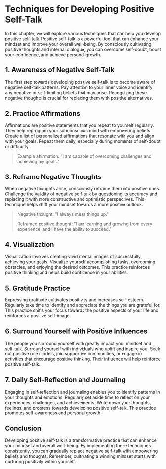 Techniques for Developing Positive Self-Talk
=====================================================



In this chapter, we will explore various techniques that can help you develop positive self-talk. Positive self-talk is a powerful tool that can enhance your mindset and improve your overall well-being. By consciously cultivating positive thoughts and internal dialogue, you can overcome self-doubt, boost your confidence, and achieve personal growth.

1\. Awareness of Negative Self-Talk
----------------------------------

The first step towards developing positive self-talk is to become aware of negative self-talk patterns. Pay attention to your inner voice and identify any negative or self-limiting beliefs that may arise. Recognizing these negative thoughts is crucial for replacing them with positive alternatives.

2\. Practice Affirmations
------------------------

Affirmations are positive statements that you repeat to yourself regularly. They help reprogram your subconscious mind with empowering beliefs. Create a list of personalized affirmations that resonate with you and align with your goals. Repeat them daily, especially during moments of self-doubt or difficulty.
> Example affirmation: "I am capable of overcoming challenges and achieving my goals."

3\. Reframe Negative Thoughts
----------------------------

When negative thoughts arise, consciously reframe them into positive ones. Challenge the validity of negative self-talk by questioning its accuracy and replacing it with more constructive and optimistic perspectives. This technique helps shift your mindset towards a more positive outlook.
> Negative thought: "I always mess things up."
>
> Reframed positive thought: "I am learning and growing from every experience, and I have the ability to succeed."

4\. Visualization
----------------

Visualization involves creating vivid mental images of successfully achieving your goals. Visualize yourself accomplishing tasks, overcoming obstacles, and enjoying the desired outcomes. This practice reinforces positive thinking and helps build confidence in your abilities.

5\. Gratitude Practice
---------------------

Expressing gratitude cultivates positivity and increases self-esteem. Regularly take time to identify and appreciate the things you are grateful for. This practice shifts your focus towards the positive aspects of your life and reinforces a positive self-image.

6\. Surround Yourself with Positive Influences
---------------------------------------------

The people you surround yourself with greatly impact your mindset and self-talk. Surround yourself with individuals who uplift and inspire you. Seek out positive role models, join supportive communities, or engage in activities that encourage positive thinking. Their influence will help reinforce positive self-talk.

7\. Daily Self-Reflection and Journaling
---------------------------------------

Engaging in self-reflection and journaling enables you to identify patterns in your thoughts and emotions. Regularly set aside time to reflect on your experiences, challenges, and achievements. Write down your thoughts, feelings, and progress towards developing positive self-talk. This practice promotes self-awareness and personal growth.

Conclusion
----------

Developing positive self-talk is a transformative practice that can enhance your mindset and overall well-being. By implementing these techniques consistently, you can gradually replace negative self-talk with empowering beliefs and thoughts. Remember, cultivating a winning mindset starts with nurturing positivity within yourself.
